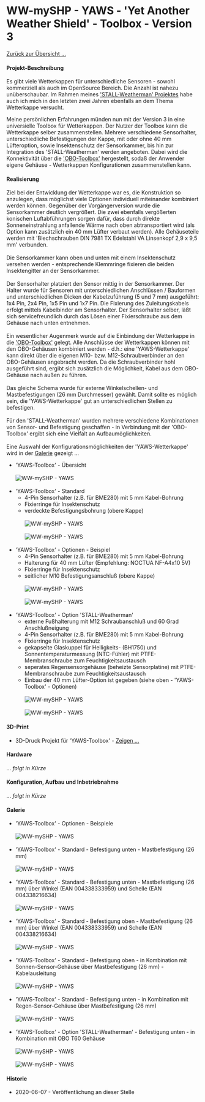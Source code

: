 # WW-mySHP - YAWS - 'Yet Another Weather Shield' - Toolbox - Version 3

[Zurück zur Übersicht ...](../README.md)

#### Projekt-Beschreibung

Es gibt viele Wetterkappen für unterschiedliche Sensoren - sowohl kommerziell als auch im OpenSource Bereich. Die Anzahl ist nahezu unüberschaubar. Im Rahmen meines ['STALL-Weatherman' Projektes](https://github.com/wolwin/WW-mySHP/blob/master/SHP_Weatherman/README.md) habe auch ich mich in den letzten zwei Jahren ebenfalls an dem Thema Wetterkappe versucht.

Meine persönlichen Erfahrungen münden nun mit der Version 3 in eine universielle Toolbox für Wetterkappen. Der Nutzer der Toolbox kann die Wetterkappe selber zusammenstellen. Mehrere verschiedene Sensorhalter, unterschiedliche Befestigungen der Kappe, mit oder ohne 40 mm Lüfteroption, sowie Insektenschutz der Sensorkammer, bis hin zur Integration des 'STALL-Weatherman' werden angeboten. Dabei wird die Konnektivität über die ['OBO-Toolbox'](https://github.com/wolwin/WW-my3DP/blob/master/3DP_OBO/README.md) hergestellt, sodaß der Anwender eigene Gehäuse - Wetterkappen Konfigurationen zusammenstellen kann.

#### Realisierung
Ziel bei der Entwicklung der Wetterkappe war es, die Konstruktion so anzulegen, dass möglichst viele Optionen individuell miteinander kombiniert werden können. Gegenüber der Vorgängerversion wurde die Sensorkammer deutlich vergrößert. Die zwei ebenfalls vergößerten konischen Luftabführungen sorgen dafür, dass durch direkte Sonneneinstrahlung anfallende Wärme nach oben abtransportiert wird (als Option kann zusätzlich ein 40 mm Lüfter verbaut werden). Alle Gehäuseteile werden mit 'Blechschrauben DIN 7981 TX Edelstahl VA Linsenkopf 2,9 x 9,5 mm' verbunden.
<br><br>
Die Sensorkammer kann oben und unten mit einem Insektenschutz versehen werden - entsprechende Klemmringe fixieren die beiden Insektengitter an der Sensorkammer.
<br><br>
Der Sensorhalter platziert den Sensor mittig in der Sensorkammer. Der Halter wurde für Sensoren mit unterschiedlichen Anschlüssen / Bauformen und unterschiedlichen Dicken der Kabelzuführung (5 und 7 mm) ausgeführt: 1x4 Pin, 2x4 Pin, 1x5 Pin und 1x7 Pin. Die Fixierung des Zuleitungskabels erfolgt mittels Kabelbinder am Sensorhalter. Der Sensorhalter selber, läßt sich servicefreundlich durch das Lösen einer Fixierschraube aus dem Gehäuse nach unten entnehmen.
<br><br>
Ein wesentlicher Augenmerk wurde auf die Einbindung der Wetterkappe in die ['OBO-Toolbox'](https://github.com/wolwin/WW-my3DP/blob/master/3DP_OBO/README.md) gelegt. Alle Anschlüsse der Wetterkappen können mit den OBO-Gehäusen kombiniert werden - d.h.: eine 'YAWS-Wetterkappe' kann direkt über die eigenen M10- bzw. M12-Schraubverbinder an den OBO-Gehäusen angebracht werden. Da die Schraubverbinder hohl ausgeführt sind, ergibt sich zusätzlich die Möglichkeit, Kabel aus dem OBO-Gehäuse nach außen zu führen.
<br><br>
Das gleiche Schema wurde für externe Winkelschellen- und Mastbefestigungen (26 mm Durchmesser) gewählt. Damit sollte es möglich sein, die 'YAWS-Wetterkappe' gut an unterschiedlichen Stellen zu befestigen.
<br><br>
Für den 'STALL-Weatherman' wurden mehrere verschiedene Kombinationen von Sensor- und Befestigung geschaffen - in Verbindung mit der 'OBO-Toolbox' ergibt sich eine Vielfalt an Aufbaumöglichkeiten.
<br><br>
Eine Auswahl der Konfigurationsmöglichkeiten der 'YAWS-Wetterkappe' wird in der [Galerie](./README.md#Galerie) gezeigt ...

- 'YAWS-Toolbox' - Übersicht
<br><br>
![WW-mySHP - YAWS](./img/SHP_YAWS_Overview_01.jpg "YAWS-Toolbox - Übersicht")
<br><br>
- 'YAWS-Toolbox' - Standard
  - 4-Pin Sensorhalter (z.B. für BME280) mit 5 mm Kabel-Bohrung
  - Fixierringe für Insektenschutz
  - verdeckte Befestigungsbohrung (obere Kappe)
<br><br>
![WW-mySHP - YAWS](./img/SHP_YAWS_Overview_02.jpg "Standard")
<br><br>
![WW-mySHP - YAWS](./img/SHP_YAWS_Overview_03.jpg "Standard - Schnittmodell")
<br><br>
- 'YAWS-Toolbox' - Optionen - Beispiel
  - 4-Pin Sensorhalter (z.B. für BME280) mit 5 mm Kabel-Bohrung
  - Halterung für 40 mm Lüfter (Empfehlung: NOCTUA NF-A4x10 5V)
  - Fixierringe für Insektenschutz
  - seitlicher M10 Befestigungsanschluß (obere Kappe)
<br><br>
![WW-mySHP - YAWS](./img/SHP_YAWS_Overview_04.jpg "Optionen")
<br><br>
![WW-mySHP - YAWS](./img/SHP_YAWS_Overview_05.jpg "Optionen - Schnittmodell")
<br><br>
- 'YAWS-Toolbox' - Option 'STALL-Weatherman'
  - externe Fußhalterung mit M12 Schraubanschluß und 60 Grad Anschlußneigung
  - 4-Pin Sensorhalter (z.B. für BME280) mit 5 mm Kabel-Bohrung
  - Fixierringe für Insektenschutz
  - gekapselte Glaskuppel für Helligkeits- (BH1750) und Sonnentemperaturmessung (NTC-Fühler) mit PTFE-Membranschraube zum Feuchtigkeitsaustausch
  - seperates Regensensorgehäuse (beheizte Sensorplatine) mit PTFE-Membranschraube zum Feuchtigkeitsaustausch
  - Einbau der 40 mm Lüfter-Option ist gegeben (siehe oben - 'YAWS-Toolbox' - Optionen)
<br><br>
![WW-mySHP - YAWS](./img/SHP_YAWS_Overview_06.jpg "Option STALL-Weatherman")
<br><br>
![WW-mySHP - YAWS](./img/SHP_YAWS_Overview_07.jpg "Option STALL-Weatherman - Schnittmodell")

#### 3D-Print
- 3D-Druck Projekt für 'YAWS-Toolbox' - [Zeigen ...](https://github.com/wolwin/WW-my3DP/blob/master/3DP_YAWS/README.md)

#### Hardware
... _folgt in Kürze_

#### Konfiguration, Aufbau und Inbetriebnahme
... _folgt in Kürze_

#### Galerie
- 'YAWS-Toolbox' - Optionen - Beispiele
<br><br>
![WW-mySHP - YAWS](./img/SHP_YAWS_Galerie_01.jpg "Galerie")
<br><br>
- 'YAWS-Toolbox' - Standard - Befestigung unten - Mastbefestigung (26 mm)
<br><br>
![WW-mySHP - YAWS](./img/SHP_YAWS_Galerie_02.jpg "Galerie")
<br><br>
- 'YAWS-Toolbox' - Standard - Befestigung unten - Mastbefestigung (26 mm) über Winkel (EAN 004338333959) und Schelle (EAN 004338216634)
<br><br>
![WW-mySHP - YAWS](./img/SHP_YAWS_Galerie_03.jpg "Galerie")
<br><br>
- 'YAWS-Toolbox' - Standard - Befestigung oben - Mastbefestigung (26 mm) über Winkel (EAN 004338333959) und Schelle (EAN 004338216634)
<br><br>
![WW-mySHP - YAWS](./img/SHP_YAWS_Galerie_04.jpg "Galerie")
<br><br>
- 'YAWS-Toolbox' - Standard  - Befestigung oben - in Kombination mit Sonnen-Sensor-Gehäuse über Mastbefestigung (26 mm) - Kabelausleitung
<br><br>
![WW-mySHP - YAWS](./img/SHP_YAWS_Galerie_05.jpg "Galerie")
<br><br>
- 'YAWS-Toolbox' - Standard  - Befestigung unten - in Kombination mit Regen-Sensor-Gehäuse über Mastbefestigung (26 mm)
<br><br>
![WW-mySHP - YAWS](./img/SHP_YAWS_Galerie_06.jpg "Galerie")
<br><br>
- 'YAWS-Toolbox' - Option 'STALL-Weatherman'  - Befestigung unten - in Kombination mit OBO T60 Gehäuse
<br><br>
![WW-mySHP - YAWS](./img/SHP_YAWS_Galerie_07.jpg "Galerie")
<br><br>
![WW-mySHP - YAWS](./img/SHP_YAWS_Galerie_08.jpg "Galerie")

#### Historie
- 2020-06-07 - Veröffentlichung an dieser Stelle
